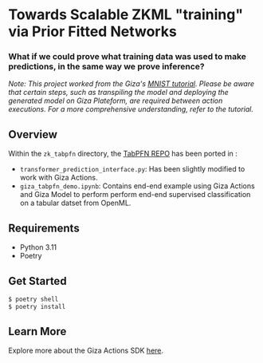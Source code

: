# Towards Scalable ZKML "training" via Prior Fitted Networks

### What if we could prove what training data was used to make predictions, in the same way we prove inference?

*Note: This project worked from the Giza's [MNIST tutorial](https://actions.gizatech.xyz/tutorials/build-a-verifiable-neural-network-with-giza-actions). Please be aware that certain steps, such as transpiling the model and deploying the generated model on Giza Plateform, are required between action executions. For a more comprehensive understanding, refer to the tutorial.*

## Overview
Within the `zk_tabpfn` directory, the [TabPFN REPO](https://github.com/automl/TabPFN/tree/main) has been ported in :
- `transformer_prediction_interface.py`: Has been slightly modified to work with Giza Actions.
- `giza_tabpfn_demo.ipynb`: Contains end-end example using Giza Actions and Giza Model to perform perform end-end supervised classification on a tabular datset from OpenML.

## Requirements
- Python 3.11
- Poetry

## Get Started
```bash
$ poetry shell
$ poetry install
```

## Learn More
Explore more about the Giza Actions SDK [here](https://actions.gizatech.xyz/welcome/giza-actions-sdk).

